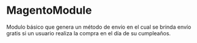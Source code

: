 # MagentoModule

Modulo básico que genera un método de envío en el cual se brinda envío gratis si un usuario realiza la compra en el día de su cumpleaños.

